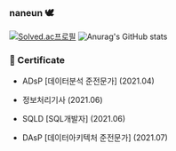 ### naneun 🕊️
[![Solved.ac프로필](http://mazassumnida.wtf/api/mini/generate_badge?boj=naneun)](https://solved.ac/naneun)
![Anurag's GitHub stats](https://github-readme-stats.vercel.app/api?username=naneun&show_icons=true&theme=tokyonight)  

### 📖 Certificate  
- ADsP [데이터분석 준전문가] (2021.04)


- 정보처리기사 (2021.06)


- SQLD [SQL개발자] (2021.06)


- DAsP [데이터아키텍처 준전문가] (2021.07)  

<!--
**naneun/naneun** is a ✨ _special_ ✨ repository because its `README.md` (this file) appears on your GitHub profile.

Here are some ideas to get you started:

- 🔭 I’m currently working on ...
- 🌱 I’m currently learning ...
- 👯 I’m looking to collaborate on ...
- 🤔 I’m looking for help with ...
- 💬 Ask me about ...
- 📫 How to reach me: ...
- 😄 Pronouns: ...
- ⚡ Fun fact: ...
-->
